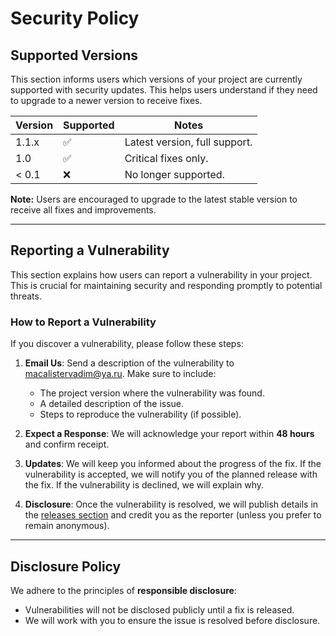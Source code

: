 # Security Policy

## Supported Versions

This section informs users which versions of your project are currently supported with security updates. This helps users understand if they need to upgrade to a newer version to receive fixes.

| Version | Supported          | Notes                                |
| ------- | ------------------ | ------------------------------------ |
| 1.1.x   | :white_check_mark: | Latest version, full support.        |
| 1.0   | :white_check_mark: | Critical fixes only.                 |
| < 0.1   | :x:                | No longer supported.                 |

**Note:** Users are encouraged to upgrade to the latest stable version to receive all fixes and improvements.

---

## Reporting a Vulnerability

This section explains how users can report a vulnerability in your project. This is crucial for maintaining security and responding promptly to potential threats.

### How to Report a Vulnerability

If you discover a vulnerability, please follow these steps:

1. **Email Us**: Send a description of the vulnerability to [macalistervadim@ya.ru](macalistervadim@ya.ru). Make sure to include:
   - The project version where the vulnerability was found.
   - A detailed description of the issue.
   - Steps to reproduce the vulnerability (if possible).

2. **Expect a Response**: We will acknowledge your report within **48 hours** and confirm receipt.

3. **Updates**: We will keep you informed about the progress of the fix. If the vulnerability is accepted, we will notify you of the planned release with the fix. If the vulnerability is declined, we will explain why.

4. **Disclosure**: Once the vulnerability is resolved, we will publish details in the [releases section](https://github.com/macalistervadim/django-educa/releases) and credit you as the reporter (unless you prefer to remain anonymous).

---

## Disclosure Policy

We adhere to the principles of **responsible disclosure**:
- Vulnerabilities will not be disclosed publicly until a fix is released.
- We will work with you to ensure the issue is resolved before disclosure.
